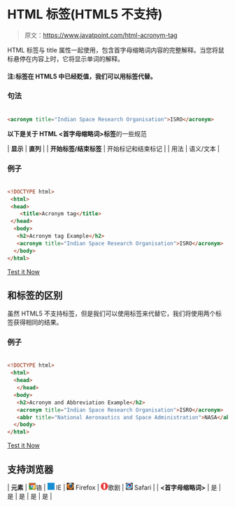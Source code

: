 # HTML <acronym>标签(HTML5 不支持)</acronym>

> 原文：<https://www.javatpoint.com/html-acronym-tag>

HTML <acronym>标签与 title 属性一起使用，包含首字母缩略词内容的完整解释。当您将鼠标悬停在内容上时，它将显示单词的解释。</acronym>

#### 注:<acronym>标签在 HTML5 中已经贬值，我们可以用<abbr>标签代替<acronym>。</acronym></abbr></acronym>

### 句法

```html

<acronym title="Indian Space Research Organisation">ISRO</acronym>

```

**以下是关于 HTML <首字母缩略词>标签**的一些规范

| **显示** | **直列** |
| **开始标签/结束标签** | 开始标记和结束标记 |
| 用法 | 语义/文本 |

### 例子

```html

<!DOCTYPE html>
 <html>
 <head>
	<title>Acronym tag</title>
 </head>
  <body>
   <h2>Acronym tag Example</h2>
   <acronym title="Indian Space Research Organisation">ISRO</acronym>
  </body>
</html>

```

[Test it Now](https://www.javatpoint.com/oprweb/test.jsp?filename=htmlacronymtag)

## <acronym>和<abbr>标签的区别</abbr></acronym>

虽然 HTML5 不支持<acronym>标签，但是我们可以使用<abbr>标签来代替它，我们将使用两个标签获得相同的结果。</abbr></acronym>

### 例子

```html

<!DOCTYPE html>
 <html>
  <head>
   </head>
  <body>
   <h2>Acronym and Abbreviation Example</h2>
   <acronym title="Indian Space Research Organisation">ISRO</acronym>
   <abbr title="National Aeronautics and Space Administration">NASA</abbr>
  </body>
</html>

```

[Test it Now](https://www.javatpoint.com/oprweb/test.jsp?filename=htmlacronymtag2)

## 支持浏览器

| **元素** | ![chrome browser](img/4fbdc93dc2016c5049ed108e7318df19.png)铬 | ![ie browser](img/83dd23df1fe8373fd5bf054b2c1dd88b.png) IE | ![firefox browser](img/4f001fff393888a8a807ed29b28145d1.png) Firefox | ![opera browser](img/6cad4a592cc69a052056a0577b4aac65.png)歌剧 | ![safari browser](img/a0f6a9711a92203c5dc5c127fe9c9fca.png) Safari |
| **<首字母缩略词>** | 是 | 是 | 是 | 是 | 是 |